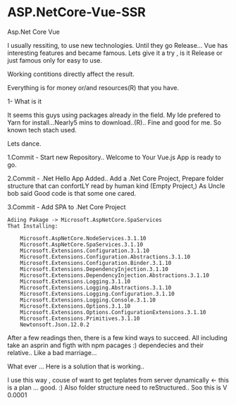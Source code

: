# ASP.NetCore-Vue-SSR
Asp.Net Core Vue

I usually ressiting, to use new technologies. Until they go Release...
Vue has interesting features and became famous. 
Lets give it a try , is it Release or just famous only for easy to use.

Working contitions directly affect the result.

Everything is for money or/and resources(R) that you have.

1- What is it
 
 It seems this guys using packages already in the field. My Ide prefered to Yarn for install...Nearly5 mins to download..(R).. Fine and good for me. So known tech stach used.

Lets dance.

1.Commit - Start new Repository.. Welcome to Your Vue.js App is ready to go.

2.Commit - .Net Hello App Added.. Add a .Net Core Project, Prepare folder structure that can confortLY read by human kind (Empty Project,) 
As Uncle bob said Good code is that some one cared.

3.Commit - Add SPA to .Net Core Project

	Adiing Pakage -> Microsoft.AspNetCore.SpaServices
	That Installing: 

		Microsoft.AspNetCore.NodeServices.3.1.10
		Microsoft.AspNetCore.SpaServices.3.1.10
		Microsoft.Extensions.Configuration.3.1.10
		Microsoft.Extensions.Configuration.Abstractions.3.1.10
		Microsoft.Extensions.Configuration.Binder.3.1.10
		Microsoft.Extensions.DependencyInjection.3.1.10
		Microsoft.Extensions.DependencyInjection.Abstractions.3.1.10
		Microsoft.Extensions.Logging.3.1.10
		Microsoft.Extensions.Logging.Abstractions.3.1.10
		Microsoft.Extensions.Logging.Configuration.3.1.10
		Microsoft.Extensions.Logging.Console.3.1.10
		Microsoft.Extensions.Options.3.1.10
		Microsoft.Extensions.Options.ConfigurationExtensions.3.1.10
		Microsoft.Extensions.Primitives.3.1.10
		Newtonsoft.Json.12.0.2


After a few readings then, there is a few kind ways to succeed. All including take an asprin and figth with npm pacages :) dependecies and their relative..
Like a bad marriage...

What ever ... Here is a solution that is working..

I use this way , couse of want to get teplates from server dynamically <- this is a plan ... good. :)
Also folder structure need to reStructured.. Soo this is V 0.0001


